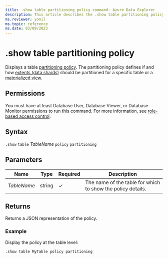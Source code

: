 ```yaml
---
title: .show table partitioning policy command- Azure Data Explorer
description: This article describes the .show table partitioning policy command in Azure Data Explorer.
ms.reviewer: yonil
ms.topic: reference
ms.date: 03/09/2023
---
```

# .show table partitioning policy

Displays a table [partitioning policy](partitioningpolicy.md). The partitioning policy defines if and how [extents (data shards)](../management/extents-overview.md) should be partitioned for a specific table or a [materialized view](materialized-views/materialized-view-overview.md).

## Permissions

You must have at least Database User, Database Viewer, or Database Monitor permissions to run this command. For more information, see [role-based access control](access-control/role-based-access-control.md).

## Syntax

`.show` `table` *TableName* `policy` `partitioning` 

## Parameters

|Name|Type|Required|Description|
|--|--|--|--|
|*TableName*|string|&check;|The name of the table for which to show the policy details.|

## Returns

Returns a JSON representation of the policy.

### Example

Display the policy at the table level:

```kusto
.show table MyTable policy partitioning 
```
